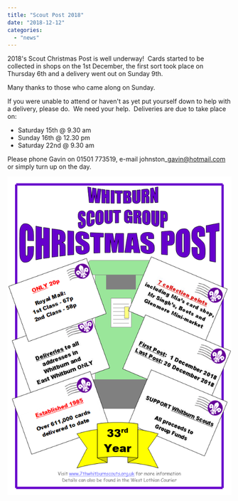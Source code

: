 ```yaml
---
title: "Scout Post 2018"
date: "2018-12-12"
categories: 
  - "news"
---
```


2018's Scout Christmas Post is well underway!  Cards started to be collected in shops on the 1st December, the first sort took place on Thursday 6th and a delivery went out on Sunday 9th.

Many thanks to those who came along on Sunday.

If you were unable to attend or haven't as yet put yourself down to help with a delivery, please do.  We need your help.  Deliveries are due to take place on:

- Saturday 15th @ 9.30 am
- Sunday 16th @ 12.30 pm
- Saturday 22nd @ 9.30 am

Please phone Gavin on 01501 773519, e-mail johnston\_gavin@hotmail.com or simply turn up on the day.

![](images/003fa-scoutpost2018.png)
